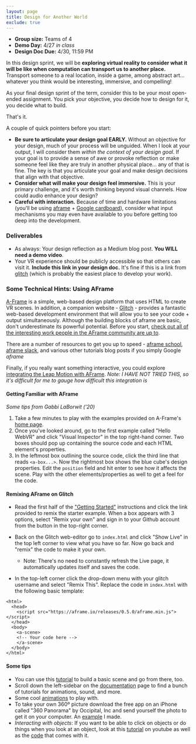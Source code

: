 ```yaml
---
layout: page
title: Design for Another World
exclude: true
---
```


- **Group size:** Teams of 4
- **Demo Day:** 4/27 _in class_
- **Design Doc Due:** 4/30, 11:59 PM

In this design sprint, we will be **exploring virtual reality to consider what it will be like when computation can transport us to another place.** Transport someone to a real location, inside a game, among abstract art... whatever you think would be interesting, immersive, and compelling!

As your final design sprint of the term, consider this to be your most open-ended assignment. You pick your objective, you decide how to design for it, you decide what to build.

That's it.

A couple of quick pointers before you start:
- **Be sure to articulate your design goal EARLY.** Without an objective for your design, much of your process will be unguided. When I look at your output, I will consider them _within the context of your design goal_. If your goal is to provide a sense of awe or provoke reflection or make someone feel like they are truly in another physical place... any of that is fine. The key is that you articulate your goal and make design decisions that align with that objective.
- **Consider what will make your design feel immersive.** This is your primary challenge, and it's worth thinking beyond visual channels. How could audio enhance your design?
- **Careful with interaction.** Because of time and hardware limitations (you'll be using [aframe](https://aframe.io/) + [Google cardboard](https://vr.google.com/cardboard/)), consider what input mechanisms you may even have available to you before getting too deep into the development.

### Deliverables
- As always: Your design reflection as a Medium blog post. **You WILL need a demo video**.
- Your VR experience should be publicly accessible so that others can visit it. **Include this link in your design doc.** It's fine if this is a link from [glitch](https://glitch.com/) (which is probably the easiest place to develop your work).

### Some Technical Hints: Using AFrame

[A-Frame](https://aframe.io/) is a simple, web-based design platform that uses HTML to create VR scenes. In addition, a companion website - [Glitch](https://glitch.com/) - provides a fantastic web-based development environment that will allow you to see your code + output simultaneously. Although the building blocks of aframe are basic, don't underestimate its powerful potential. Before you start, [check out all of the interesting work people in the AFrame community are up to](https://aframe.io/blog/).

There are a number of resources to get you up to speed - [aframe school](https://aframe.io/aframe-school), [aframe slack](https://aframevr-slack.herokuapp.com/), and various other tutorials blog posts if you simply Google _aframe_

Finally, if you really want something interactive, you could explore [integrating the Leap Motion with AFrame](https://github.com/openleap/aframe-leap-hands). _Note: I HAVE NOT TRIED THIS, so it's difficult for me to gauge how difficult this integration is_

#### Getting Familiar with AFrame
_Some tips from Gabbi LaBorwit ('20)_

  1. Take a few minutes to play with the examples provided on A-Frame's [home page](https://aframe.io/examples/showcase/helloworld/).
  2. Once you've looked around, go to the first example called "Hello WebVR" and click "Visual Inspector" in the top right-hand corner. Two boxes should pop up containing the source code and each HTML element's properties.
  3. In the leftmost box outlining the source code, click the third line that reads `<a-box...>`. Now the rightmost box shows the blue cube's design properties. Edit the `position` field and hit enter to see how it affects the scene. Play with the other elements/properties as well to get a feel for the code.


#### Remixing AFrame on Glitch
- Read the first half of the ["Getting Started"](https://aframe.io/docs/0.5.0/introduction/#getting-started) instructions and click the link provided to remix the starter example. When a box appears with 3 options, select "Remix your own" and sign in to your Github account from the button in the top-right corner.

- Back on the Glitch web-editor go to `index.html` and click "Show Live" in the top left corner to view what you have so far. Now go back and "remix" the code to make it your own.
  - Note: There's no need to constantly refresh the Live page, it automatically updates itself and saves the code.

- In the top-left corner click the drop-down menu with your glitch username and select "Remix This". Replace the code in `index.html` with the following basic template:

```
<html>
  <head>
    <script src="https://aframe.io/releases/0.5.0/aframe.min.js"></script>
  </head>
  <body>
    <a-scene>
    <!-- Your code here -->
    </a-scene>
  </body>
</html>
```

#### Some tips

- You can use this [tutorial](https://aframe.io/docs/0.5.0/guides/building-a-basic-scene.html) to build a basic scene and go from there, too.
- Scroll down the left-sidebar on the [documentation](https://aframe.io/docs/0.5.0/introduction/) page to find a bunch of tutorials for animations, sound, and more.
- Some cool [animations](https://aframe.io/docs/0.5.0/core/animations.html#direction_alternate) to play with.
- To take your own 360º picture download the free app on an iPhone called "360 Panorama" by Occipital, Inc and send  yourself the photo to get it on your computer. An [example](https://ambiguous-hare.glitch.me/) I made.
- *Interacting with objects*: If you want to be able to click on objects or do things when you look at an object, look at this [tutorial](https://www.youtube.com/watch?v=yM89f0GLzB0) on youtube as well as the [code](https://github.com/SonarSystems/A-Frame-WebVR-Tutorials/blob/master/%5B6%5D%20Interacting%20With%20Objects/index.html) that comes with it.
